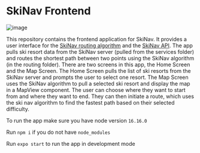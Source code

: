 # SkiNav Frontend

![image](https://user-images.githubusercontent.com/59634395/234620096-4492d45f-b598-4bff-87db-bab2582ba28b.png)

This repository contains the frontend application for SkiNav. It provides a user interface for the  [SkiNav routing algorithm](https://github.com/Ski-Nav/SkiNav-Algorithm) and the [SkiNav API](https://github.com/Ski-Nav/SkiNav-Server). The app pulls ski resort data from the SkiNav server (pulled from the services folder) and routes the shortest path between two points using the SkiNav algorithm (in the routing folder). There are two screens in this app, the Home Screen and the Map Screen. The Home Screen pulls the list of ski resorts from the SkiNav server and prompts the user to select one resort. The Map Screen uses the SkiNav algorithm to pull a selected ski resort and display the map in a MapView component. The user can choose where they want to start from and where they want to end. They can then initiate a route, which uses the ski nav algorithm to find the fastest path based on their selected difficulty.

To run the app make sure you have node version `16.16.0`

Run `npm i` if you do not have `node_modules`

Run `expo start` to run the app in development mode
